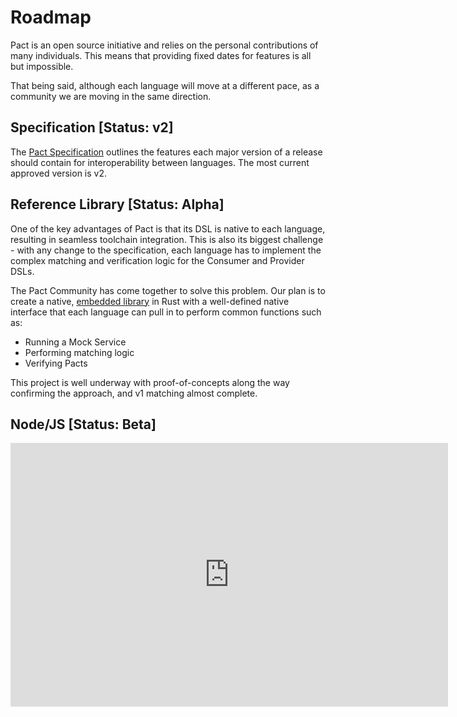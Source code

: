 # Roadmap

Pact is an open source initiative and relies on the personal contributions of many individuals. This means that providing fixed dates for features is all but impossible. 

That being said, although each language will move at a different pace, as a community we are moving in the same direction. 

## Specification [Status: v2]
The [Pact Specification](https://github.com/pact-foundation/pact-specification/) outlines the features each major version of a release should contain for interoperability between languages. The most current approved version is v2. 

## Reference Library [Status: Alpha]
One of the key advantages of Pact is that its DSL is native to each language, resulting in seamless toolchain integration. This is also its biggest challenge - with any change to the specification, each language has to implement the complex matching and verification logic for the Consumer and Provider DSLs.

The Pact Community has come together to solve this problem. Our plan is to create a native, [embedded library](https://github.com/pact-foundation/pact-reference/) in Rust with a well-defined native interface that each language can pull in to perform common functions such as:

* Running a Mock Service
* Performing matching logic
* Verifying Pacts

This project is well underway with proof-of-concepts along the way confirming the approach, and v1 matching almost complete.

## Node/JS [Status: Beta]

<p style="text-align: center;">
<iframe src="https://docs.google.com/a/dius.com.au/presentation/d/133JGQamMsvhDT6xQQRY78gdNYPWkqcZG2xYXbWex1XI/embed?start=false&loop=false&delayms=3000" frameborder="0" width="700" height="422" allowfullscreen="true" mozallowfullscreen="true" webkitallowfullscreen="true"></iframe>
</p>